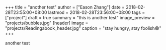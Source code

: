 +++
title = "another test"
author = ["Eason Zhang"]
date = 2018-02-28T23:55:00+08:00
lastmod = 2018-02-28T23:56:00+08:00
tags = ["project"]
draft = true
summary = "this is another test"
image_preview = "projects/bubbles.jpg"
[header]
image = "projects/Readingabook_header.jpg"
caption = "stay hungry, stay foolish:smile:"
+++

another test
